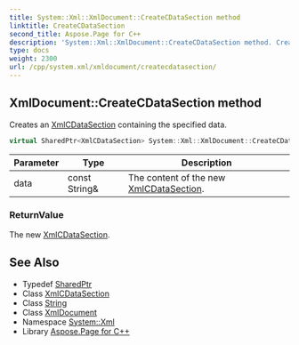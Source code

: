 ```yaml
---
title: System::Xml::XmlDocument::CreateCDataSection method
linktitle: CreateCDataSection
second_title: Aspose.Page for C++
description: 'System::Xml::XmlDocument::CreateCDataSection method. Creates an XmlCDataSection containing the specified data in C++.'
type: docs
weight: 2300
url: /cpp/system.xml/xmldocument/createcdatasection/
---
```

## XmlDocument::CreateCDataSection method


Creates an [XmlCDataSection](../../xmlcdatasection/) containing the specified data.

```cpp
virtual SharedPtr<XmlCDataSection> System::Xml::XmlDocument::CreateCDataSection(const String &data)
```


| Parameter | Type | Description |
| --- | --- | --- |
| data | const String\& | The content of the new [XmlCDataSection](../../xmlcdatasection/). |

### ReturnValue

The new [XmlCDataSection](../../xmlcdatasection/).

## See Also

* Typedef [SharedPtr](../../../system/sharedptr/)
* Class [XmlCDataSection](../../xmlcdatasection/)
* Class [String](../../../system/string/)
* Class [XmlDocument](../)
* Namespace [System::Xml](../../)
* Library [Aspose.Page for C++](../../../)

